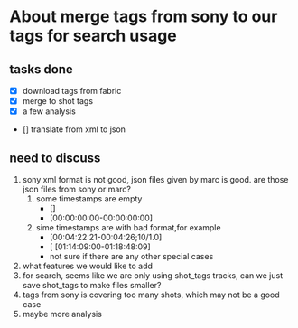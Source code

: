 # About merge tags from sony to our tags for search usage

## tasks done

- [x] download tags from fabric
- [x] merge to shot tags
- [x] a few analysis
- [] translate from xml to json

## need to discuss

1. sony xml format is not good, json files given by marc is good. are those json files from sony or marc?
   1. some timestamps are empty
      - []
      - [00:00:00:00-00:00:00:00]
   2. sime timestamps are with bad format,for example
      - [00:04:22:21-00:04:26;10/1.0]
      - [ [01:14:09:00-01:18:48:09]
      - not sure if there are any other special cases
2. what features we would like to add
3. for search, seems like we are only using shot_tags tracks, can we just save shot_tags to make files smaller?
4. tags from sony is covering too many shots, which may not be a good case
5. maybe more analysis
